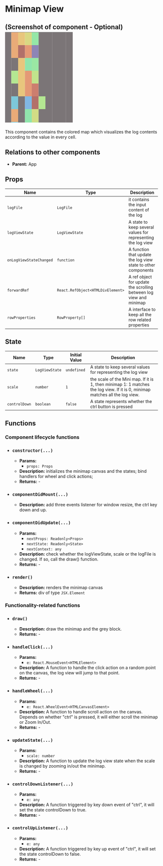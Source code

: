 # Minimap View
(Screenshot of component - Optional)
![](../../figures/minimap.PNG)
---
This component contains the colored map which visualizes the log contents according to the value in every cell.

## Relations to other components

- **Parent:** App

## Props

| Name | Type | Description |
| ---- | ---- | ----------- |
| `logFile` | `LogFile` | it contains the input content of the log |
| `logViewState` | `LogViewState` | A state to keep several values for representing the log view |
| `onLogViewStateChanged` | `function` | A function that update the log view state to other components |
| `forwardRef` | `React.RefObject<HTMLDivElement>` | A ref object for update the scrolling between log view and minimap |
| `rowProperties` | `RowProperty[]` | A interface to keep all the row related properties |

## State

| Name | Type | Initial Value | Description |
| ---- | ---- | ------------- | ----------- |
| `state` | `LogViewState` | `undefined` | A state to keep several values for representing the log view  |
| `scale` | `number` | `1` | the scale of the Mini map. If it is 1, then minimap 1: 1 matches the log view. If it is 0, minimap matches all the log view. |
| `controlDown` | `boolean` | `false` | A state represents whether the ctrl button is pressed |

## Functions
### Component lifecycle functions

- ### `constructor(...)`
	- **Params:** 
	    - `props: Props`
	- **Description:**  initializes the minimap canvas and the states; bind handlers for wheel and click actions; 
	- **Returns:** -
- ### `componentDidMount(...)`
	- **Description:** add three events listener for window resize, the ctrl key down and up. 

- ### `componentDidUpdate(...)`
	- **Params:**
        - `nextProps: Readonly<Props>`
        - `nextState: Readonly<State>`
        - `nextContext: any`
	- **Description:** check whether the logViewState, scale or the logFile is changed. If so, call the draw() function.
	- **Returns:** -

- ### `render()`
	- **Description:** renders the minimap canvas
	- **Returns:** div of type `JSX.Element`

### Functionality-related functions

- ### `draw()`
	- **Description:** draw the minimap and the grey block.
	- **Returns:** -

- ### `handleClick(...)`
	- **Params:**
        - `e: React.MouseEvent<HTMLElement>`
	- **Description:** A function to handle the click action on a random point on the canvas, the log view will jump to that point.
	- **Returns:** -

- ### `handleWheel(...)`
	- **Params:**
        - `e: React.WheelEvent<HTMLCanvasElement>`
	- **Description:** A function to handle scroll action on the canvas. Depends on whether "ctrl" is pressed, it will either scroll the minimap or Zoom In/Out.
	- **Returns:** -

- ### `updateState(...)`
	- **Params:**
        - `scale: number`
	- **Description:** A function to update the log view state when the scale is changed by zooming in/out the minimap.
	- **Returns:** -

- ### `controlDownListener(...)`
	- **Params:**
        - `e: any`
	- **Description:** A function triggered by key down event of "ctrl", it will set the state controlDown to true.
	- **Returns:** -

- ### `controlUpListener(...)`
	- **Params:**
        - `e: any`
	- **Description:** A function triggered by key up event of "ctrl", it will set the state controlDown to false.
	- **Returns:** -
